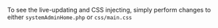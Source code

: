
To see the live-updating and CSS injecting, simply perform changes to either `systemAdminHome.php` or `css/main.css`